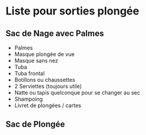 
Liste pour sorties plongée
============================


Sac de Nage avec Palmes
-------------------------

* Palmes
* Masque plongée de vue
* Masque sans nez
* Tuba
* Tuba frontal
* Botillons ou chaussettes
* 2 Serviettes (toujours utile)
* Natte ou tapis quelconque pour se changer au sec
* Shampoing
* Livret de plongées / cartes


Sac de Plongée
---------------




